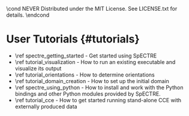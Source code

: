 \cond NEVER
Distributed under the MIT License.
See LICENSE.txt for details.
\endcond
# User Tutorials {#tutorials}

- \ref spectre_getting_started - Get started using SpECTRE
- \ref tutorial_visualization - How to run an existing executable and
  visualize its output
- \ref tutorial_orientations - How to determine orientations
- \ref tutorial_domain_creation - How to set up the initial domain
- \ref spectre_using_python - How to install and work with the Python bindings
  and other Python modules provided by SpECTRE.
- \ref tutorial_cce - How to get started running stand-alone CCE with
  externally produced data
